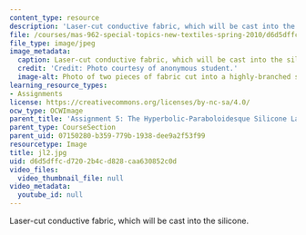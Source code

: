 ```yaml
---
content_type: resource
description: 'Laser-cut conductive fabric, which will be cast into the silicone. '
file: /courses/mas-962-special-topics-new-textiles-spring-2010/d6d5dffcd7202b4cd828caa630852c0d_jl2.jpg
file_type: image/jpeg
image_metadata:
  caption: Laser-cut conductive fabric, which will be cast into the silicone.
  credit: 'Credit: Photo courtesy of anonymous student.'
  image-alt: Photo of two pieces of fabric cut into a highly-branched shape.
learning_resource_types:
- Assignments
license: https://creativecommons.org/licenses/by-nc-sa/4.0/
ocw_type: OCWImage
parent_title: 'Assignment 5: The Hyperbolic-Paraboloidesque Silicone Lamp'
parent_type: CourseSection
parent_uid: 07150280-b359-779b-1938-dee9a2f53f99
resourcetype: Image
title: jl2.jpg
uid: d6d5dffc-d720-2b4c-d828-caa630852c0d
video_files:
  video_thumbnail_file: null
video_metadata:
  youtube_id: null
---
```

Laser-cut conductive fabric, which will be cast into the silicone. 